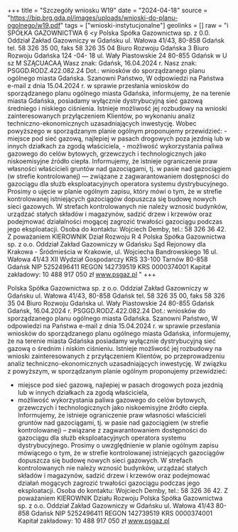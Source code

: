 +++
title = "Szczegóły wniosku W19"
date = "2024-04-18"
source = "https://bip.brg.gda.pl/images/uploads/wnioski-do-planu-ogolnego/w19.pdf"
tags = ["wnioski-instytucjonalne"]
geolinks = []
raw = "i SPÓŁKA GAZOWNICTWA 6 <y Polska Spółka Gazownictwa sp. z 0.0. Oddział Zakład Gazowniczy w Gdańsku ul. Wałowa 41/43, 80-858 Gdańsk tel. 58 326 35 00, faks 58 326 35 04 Biuro Rozwoju Gdańska   3  Biuro Rozwoju Gdańska  124 -04- 18  ul. Wały Piastowskie 24  80-855 Gdańsk w U sz M SZĄCUACAĄ Wasz znak: Gdańsk, 16.04.2024 r. Nasz znak: PSGGD.RODZ.422.082.24 Dot.: wniosków do sporządzanego planu ogólnego miasta Gdańska. Szanowni Państwo, W odpowiedzi na Państwa e-mail z dnia 15.04.2024 r. w sprawie przesłania wniosków do sporządzanego planu ogólnego miasta Gdańska, informujemy, że na terenie miasta Gdańska, posiadamy wyłącznie dystrybucyjną sieć gazową średniego i niskiego ciśnienia. Istnieje możliwość jej rozbudowy na wnioski zainteresowanych przyłączeniem Klientów, po wykonaniu analiz techniczno-ekonomicznych uzasadniających inwestycję. Wobec powyższego w sporządzanym planie ogólnym proponujemy przewidzieć: - miejsce pod sieć gazową, najlepiej w pasach drogowych poza jezdnią lub w innych działkach za zgodą właściciela, - możliwość wykorzystania paliwa gazowego do celów bytowych, grzewczych i technologicznych jako niskoemisyjne źródło ciepła. Informujemy, że istnieje ograniczenie praw własności właścicieli gruntów nad gazociągami, tj. w pasie nad gazociągiem (w strefie kontrolowanej) — związane z zagwarantowaniem dostępności do gazociągu dla służb eksploatacyjnych operatora systemu dystrybucyjnego. Prosimy o ujęcie w planie ogólnym zapisu, który mówi o tym, że w strefie kontrolowanej istniejących gazociągów dopuszcza się budowę nowych sieci gazowych. W strefach kontrolowanych nie należy wznosić budynków, urządzać stałych składów i magazynów, sadzić drzew i krzewów oraz podejmować działalności mogącej zagrozić trwałości gazociągu podczas jego eksploatacji. Osoba do kontaktu: Wojciech Demby, tel.: 58 326 36 42. Z poważaniem KIEROWNIK  Dział Rozwoju R  4 Polska Spółka Gazownictwa sp. z o.o. Oddział Zakład Gazowniczy w Gdańsku Sąd Rejonowy dla Krakowa - Śródmieścia w Krakowie, ul. Wojciecha Bandrowskiego 16 ul. Wałowa 41/43 XII Wydział Gospodarczy KRS 33-100 Tarnów 80-858 Gdańsk NIP 5252496411 REGON 142739519 KRS 0000374001 Kapitał zakładowy: 10 488 917 050 zł www.psgaz.pl "
+++

Polska Spółka Gazownictwa sp. z o.o.
Oddział Zakład Gazowniczy w Gdańsku
ul. Wałowa 41/43, 80-858 Gdańsk
tel. 58 326 35 00, faks 58 326 35 04
Biuro Rozwoju Gdańska
ul. Wały Piastowskie 24
80-855 Gdańsk
Gdańsk, 16.04.2024 r.
PSGGD.RODZ.422.082.24
Dot.: wniosków do sporządzanego planu ogólnego miasta Gdańska.
Szanowni Państwo,
W odpowiedzi na Państwa e-mail z dnia 15.04.2024 r. w sprawie przesłania wniosków do sporządzanego planu ogólnego miasta Gdańska, informujemy, że na terenie miasta Gdańska posiadamy wyłącznie dystrybucyjną sieć gazową o średnim i niskim ciśnieniu. Istnieje możliwość jej rozbudowy na wnioski zainteresowanych z przyłączeniem Klientów, po przeprowadzeniu analiz techniczno-ekonomicznych uzasadniających inwestycję.
W związku z powyższym, w sporządzanym planie ogólnym proponujemy przewidzieć:
- miejsce pod sieć gazową, najlepiej w pasach drogowych poza jezdnią lub w innych działkach za zgodą właściciela,
- możliwość wykorzystania paliwa gazowego do celów bytowych, grzewczych i technologicznych jako niskoemisyjne źródło ciepła.
Informujemy, że istnieje ograniczenie praw własności właścicieli gruntów nad gazociągami, tj. w pasie nad gazociągiem (w strefie kontrolowanej) – związane z zagwarantowaniem dostępności do gazociągu dla służb eksploatacyjnych operatora systemu dystrybucyjnego.
Prosimy o uwzględnienie w planie ogólnym zapisu mówiącego o tym, że w strefie kontrolowanej istniejących gazociągów dopuszcza się budowę nowych sieci gazowych. W strefach kontrolowanych nie należy wznosić budynków, urządzać stałych składów i magazynów, sadzić drzew i krzewów oraz podejmować działań mogących zagrozić trwałości gazociągu podczas jego eksploatacji.
Osoba do kontaktu: Wojciech Demby, tel.: 58 326 36 42.
Z poważaniem
KIEROWNIK Działu Rozwoju
Polska Spółka Gazownictwa sp. z o.o. Oddział Zakład Gazowniczy w Gdańsku
ul. Wałowa 41/43
80-858 Gdańsk
NIP 5252496411 REGON 142739519 KRS 0000374001
Kapitał zakładowy: 10 488 917 050 zł
www.psgaz.pl


